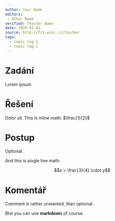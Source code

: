 ```yaml
---
author: Your Name
editors:
 - Other Name
verified: Teacher Name
date: 2020-01-42
source: http://fit-wiki.cz/foo/bar
tags:
  - topic tag 1
  - topic tag 2
---
```


# Zadání

Lorem ipsum

# Řešení

Dolor sit. This is inline math: $\frac{1}{2}$

# Postup

Optional.

And this is single line math:

$$x = \frac{3}{4} \cdot y$$

# Komentář

Comment is rather unwanted, than optional.

Btw you can use **markdown** of course.
